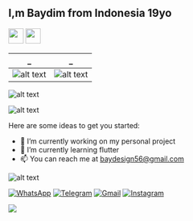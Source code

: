 
## I,m Baydim from Indonesia 19yo
<img 
src="https://camo.githubusercontent.com/e8e7b06ecf583bc040eb60e44eb5b8e0ecc5421320a92929ce21522dbc34c891/68747470733a2f2f6d656469612e67697068792e636f6d2f6d656469612f6876524a434c467a6361737252346961377a2f67697068792e676966" data-canonical-src="https://gyazo.com/eb5c5741b6a9a16c692170a41a49c858.png" width="30" />
<img src="https://camo.githubusercontent.com/d3359cb00ab0b5ed8f2e1fe3fceb4fbaf3b614340f8c0db99c17b9f50b351770/68747470733a2f2f656d6f6a69732e736c61636b6d6f6a69732e636f6d2f656d6f6a69732f696d616765732f313533313834393433302f343234362f626c6f622d73756e676c61737365732e6769663f31353331383439343330" data-canonical-src="https://gyazo.com/eb5c5741b6a9a16c692170a41a49c858.png" width="30" />


| _ | _ |
| :---: | :---: |
| ![alt text](https://github-readme-stats.vercel.app/api?username=baydim&show_icons=true&hide=&count_private=true&title_color=026700&text_color=026700&icon_color=026700&bg_color=18182400&hide_border=true&show_icons=true)   | ![alt text](https://github-readme-streak-stats.herokuapp.com/?user=baydim&stroke=026700&background=18182400&ring=026700&fire=026700&currStreakNum=026700&currStreakLabel=026700&sideNums=026700&sideLabels=026700&dates=026700&hide_border=true) |

![alt text](https://activity-graph.herokuapp.com/graph?username=baydim&bg_color=0E111600&color=026700&line=026700&point=B5B8FF&area_color=181824&area=true&hide_border=true&custom_title=GitHub%20Commits%20Graph)

![alt text](https://github-readme-stats.vercel.app/api/top-langs/?username=baydim&langs_count=20&title_color=026700&text_color=026700&icon_color=026700&bg_color=0E111600&hide_border=true&locale=en&custom_title=Top%20%Languages&card_width=3000)

Here are some ideas to get you started:

- 🔭 I’m currently working on my personal project
- 🌱 I’m currently learning flutter
- :mailbox: You can reach me at baydesign56@gmail.com

![alt text](https://github-profile-trophy.vercel.app/?username=baydim)



[![WhatsApp](https://img.shields.io/badge/WhatsApp-25D366?style=for-the-badge&logo=whatsapp&logoColor=white)](https://wa.me/6285735379740)
[![Telegram](https://img.shields.io/badge/Telegram-26A5E4?style=for-the-badge&logo=telegram&logoColor=white)](https://www.t.me/temenyahidrogen)
[![Gmail](https://img.shields.io/badge/Gmail-EA4335?style=for-the-badge&logo=gmail&logoColor=white)](mailto:baydesign56@gmail.com.com?subject=github_message)
[![Instagram](https://img.shields.io/badge/Instagram-CA377D?style=for-the-badge&logo=instagram&logoColor=white)](https://www.instagram.com/baydim18?r=nametag)

![](https://komarev.com/ghpvc/?username=baydim&color=green&label=Views)

